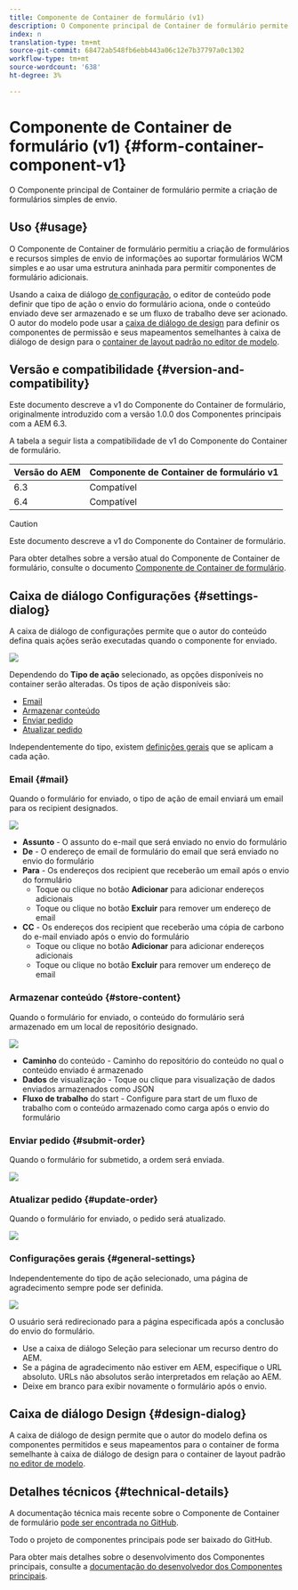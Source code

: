 ```yaml
---
title: Componente de Container de formulário (v1)
description: O Componente principal de Container de formulário permite a criação de formulários simples de envio.
index: n
translation-type: tm+mt
source-git-commit: 68472ab548fb6ebb443a06c12e7b37797a0c1302
workflow-type: tm+mt
source-wordcount: '638'
ht-degree: 3%

---
```



# Componente de Container de formulário (v1) {#form-container-component-v1}

O Componente principal de Container de formulário permite a criação de formulários simples de envio.

## Uso {#usage}

O Componente de Container de formulário permitiu a criação de formulários e recursos simples de envio de informações ao suportar formulários WCM simples e ao usar uma estrutura aninhada para permitir componentes de formulário adicionais.

Usando a caixa de diálogo [de configuração](#settings-dialog), o editor de conteúdo pode definir que tipo de ação o envio do formulário aciona, onde o conteúdo enviado deve ser armazenado e se um fluxo de trabalho deve ser acionado. O autor do modelo pode usar a [caixa de diálogo de design](#design-dialog) para definir os componentes de permissão e seus mapeamentos semelhantes à caixa de diálogo de design para o [container de layout padrão no editor de modelo](https://helpx.adobe.com/experience-manager/6-4/sites/authoring/using/templates.html).

## Versão e compatibilidade {#version-and-compatibility}

Este documento descreve a v1 do Componente do Container de formulário, originalmente introduzido com a versão 1.0.0 dos Componentes principais com a AEM 6.3.

A tabela a seguir lista a compatibilidade de v1 do Componente do Container de formulário.

| Versão do AEM | Componente de Container de formulário v1 |
|--- |--- |
| 6.3 | Compatível |
| 6.4 | Compatível |

>[!CAUTION]
>
>Este documento descreve a v1 do Componente do Container de formulário.
>
>Para obter detalhes sobre a versão atual do Componente de Container de formulário, consulte o documento [Componente de Container de formulário](/help/components/forms/form-container.md).

## Caixa de diálogo Configurações {#settings-dialog}

A caixa de diálogo de configurações permite que o autor do conteúdo defina quais ações serão executadas quando o componente for enviado.

![](/help/assets/chlimage_1.png)

Dependendo do **Tipo de ação** selecionado, as opções disponíveis no container serão alteradas. Os tipos de ação disponíveis são:

* [Email](#mail)
* [Armazenar conteúdo](#store-content)
* [Enviar pedido](#submit-order)
* [Atualizar pedido](#update-order)

Independentemente do tipo, existem [definições gerais](#general-settings) que se aplicam a cada ação.

### Email {#mail}

Quando o formulário for enviado, o tipo de ação de email enviará um email para os recipient designados.

![](/help/assets/chlimage_1-1.png)

* **Assunto**  - O assunto do e-mail que será enviado no envio do formulário
* **De** - O endereço de email de formulário do email que será enviado no envio do formulário
* **Para**  - Os endereços dos recipient que receberão um email após o envio do formulário
   * Toque ou clique no botão **Adicionar** para adicionar endereços adicionais
   * Toque ou clique no botão **Excluir** para remover um endereço de email
* **CC** - Os endereços dos recipient que receberão uma cópia de carbono do e-mail enviado após o envio do formulário
   * Toque ou clique no botão **Adicionar** para adicionar endereços adicionais
   * Toque ou clique no botão **Excluir** para remover um endereço de email

### Armazenar conteúdo {#store-content}

Quando o formulário for enviado, o conteúdo do formulário será armazenado em um local de repositório designado.

![](/help/assets/chlimage_1-2.png)

* **Caminho**  do conteúdo - Caminho do repositório do conteúdo no qual o conteúdo enviado é armazenado
* **Dados**  de visualização - Toque ou clique para visualização de dados enviados armazenados como JSON
* **Fluxo de trabalho**  do start - Configure para start de um fluxo de trabalho com o conteúdo armazenado como carga após o envio do formulário

### Enviar pedido {#submit-order}

Quando o formulário for submetido, a ordem será enviada.

![](/help/assets/chlimage_1-3.png)

### Atualizar pedido {#update-order}

Quando o formulário for enviado, o pedido será atualizado.

![](/help/assets/chlimage_1-4.png)

### Configurações gerais {#general-settings}

Independentemente do tipo de ação selecionado, uma página de agradecimento sempre pode ser definida.

![](/help/assets/chlimage_1-5.png)

O usuário será redirecionado para a página especificada após a conclusão do envio do formulário.

* Use a caixa de diálogo Seleção para selecionar um recurso dentro do AEM.
* Se a página de agradecimento não estiver em AEM, especifique o URL absoluto. URLs não absolutos serão interpretados em relação ao AEM.
* Deixe em branco para exibir novamente o formulário após o envio.

## Caixa de diálogo Design {#design-dialog}

A caixa de diálogo de design permite que o autor do modelo defina os componentes permitidos e seus mapeamentos para o container de forma semelhante à caixa de diálogo de design para o container de layout padrão [no editor de modelo](https://helpx.adobe.com/experience-manager/6-4/sites/authoring/using/templates.html#main-pars_title_1754153843).

## Detalhes técnicos {#technical-details}

A documentação técnica mais recente sobre o Componente de Container de formulário [pode ser encontrada no GitHub](https://github.com/adobe/aem-core-wcm-components/tree/master/content/src/content/jcr_root/apps/core/wcm/components/form/container/v1/container).

Todo o projeto de componentes principais pode ser baixado do GitHub.

Para obter mais detalhes sobre o desenvolvimento dos Componentes principais, consulte a [documentação do desenvolvedor dos Componentes principais](/help/developing/overview.md).
